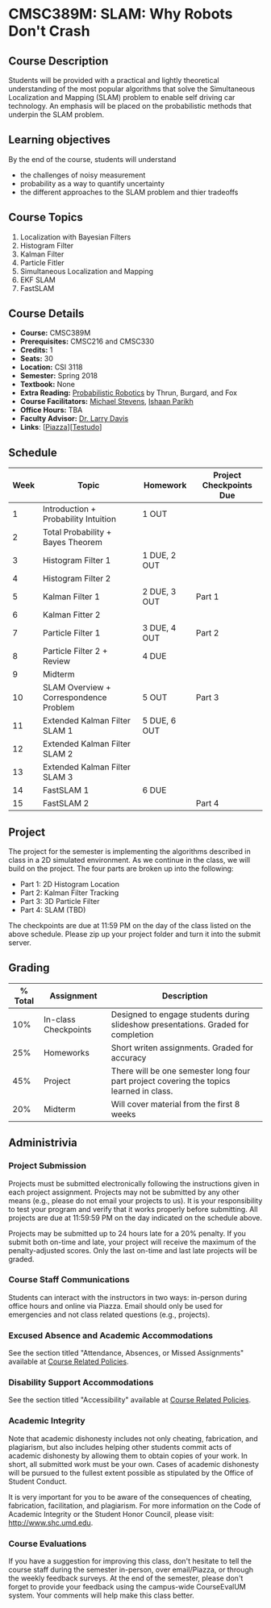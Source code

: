 # CMSC389M: SLAM: Why Robots Don't Crash

## Course Description

Students will be provided with a practical and lightly theoretical understanding of the most popular algorithms that solve the Simultaneous Localization and Mapping (SLAM) problem to enable self driving car technology. An emphasis will be placed on the probabilistic methods that underpin the SLAM problem.

## Learning objectives

By the end of the course, students will understand
- the challenges of noisy measurement
- probability as a way to quantify uncertainty
- the different approaches to the SLAM problem and thier tradeoffs

## Course Topics
1. Localization with Bayesian Filters
  1. Histogram Filter
  2. Kalman Filter
  3. Particle Fitler
2. Simultaneous Localization and Mapping
  1. EKF SLAM
  2. FastSLAM

## Course Details
- **Course:** CMSC389M
- **Prerequisites:** CMSC216 and CMSC330
- **Credits:** 1
- **Seats:** 30
- **Location:** CSI 3118
- **Semester:** Spring 2018
- **Textbook:** None
- **Extra Reading:** [Probabilistic Robotics](http://www.probabilistic-robotics.org/) by Thrun, Burgard, and Fox
- **Course Facilitators:** [Michael Stevens](https://www.linkedin.com/in/michael-stevens-268074123/), [Ishaan Parikh](https://www.linkedin.com/in/iparikh/)
- **Office Hours:** TBA
- **Faculty Advisor:** [Dr. Larry Davis](https://www.cs.umd.edu/people/lsdavis)
- **Links**: \[[Piazza](#)\]\[[Testudo](https://ntst.umd.edu/soc/search?courseId=CMSC389M&sectionId=&termId=201801&_openSectionsOnly=on&creditCompare=&credits=&courseLevelFilter=ALL&instructor=&_facetoface=on&_blended=on&_online=on&courseStartCompare=&courseStartHour=&courseStartMin=&courseStartAM=&courseEndHour=&courseEndMin=&courseEndAM=&teachingCenter=ALL&_classDay1=on&_classDay2=on&_classDay3=on&_classDay4=on&_classDay5=on)\]

## Schedule
| Week | Topic                               | Homework | Project Checkpoints Due|
| ---- | ----------------------------------- | -------- | ------- |
| 1    | Introduction + Probability Intuition | 1 OUT       |         |
| 2    | Total Probability + Bayes Theorem |          |    |
| 3    | Histogram Filter 1                  | 1 DUE, 2 OUT |         |
| 4    | Histogram Filter 2                  |          |         |
| 5    | Kalman Filter 1                     | 2 DUE, 3 OUT        | Part 1 |
| 6    | Kalman Fitter 2                     |          |         |
| 7    | Particle Filter 1                   | 3 DUE, 4 OUT        | Part 2 |
| 8    | Particle Filter 2 + Review        |  4 DUE|         |
| 9    | Midterm                             |           |         |
| 10   | SLAM Overview + Correspondence Problem | 5 OUT   | Part 3 |
| 11   | Extended Kalman Filter SLAM 1       | 5 DUE, 6 OUT        |         |
| 12   | Extended Kalman Filter SLAM 2       |          |         |
| 13   | Extended Kalman Filter SLAM 3       |          |         |
| 14   | FastSLAM 1                          | 6 DUE        |         |
| 15   | FastSLAM 2                          |          | Part 4 |

## Project

The project for the semester is implementing the algorithms described in class in a 2D simulated environment. As we continue in the class, we will build on the project. The four parts are broken up into the following:

- Part 1: 2D Histogram Location
- Part 2: Kalman Filter Tracking
- Part 3: 3D Particle Filter
- Part 4: SLAM (TBD)

The checkpoints are due at 11:59 PM on the day of the class listed on the above schedule. Please zip up your project folder and turn it into the submit server.

## Grading
| % Total | Assignment            | Description                               |
| ------- | --------------------- | ----------------------------------------- |
| 10%      | In-class Checkpoints    | Designed to engage students during slideshow presentations. Graded for completion |
| 25%     | Homeworks             | Short writen assignments. Graded for accuracy |
| 45%     | Project               | There will be one semester long four part project covering the topics learned in class. |
| 20%     | Midterm               | Will cover material from the first 8 weeks |

## Administrivia

### Project Submission

Projects must be submitted electronically following the instructions given in each project assignment. Projects may not be submitted by any other means (e.g., please do not email your projects to us). It is your responsibility to test your program and verify that it works properly before submitting. All projects are due at 11:59:59 PM on the day indicated on the schedule above.

Projects may be submitted up to 24 hours late for a 20% penalty. If you submit both on-time and late, your project will receive the maximum of the penalty-adjusted scores. Only the last on-time and last late projects will be graded.

### Course Staff Communications

Students can interact with the instructors in two ways: in-person during office hours and online via Piazza. Email should only be used for emergencies and not class related questions (e.g., projects).

### Excused Absence and Academic Accommodations

See the section titled "Attendance, Absences, or Missed Assignments" available at [Course Related Policies](http://www.ugst.umd.edu/courserelatedpolicies.html).

### Disability Support Accommodations

See the section titled "Accessibility" available at [Course Related Policies](http://www.ugst.umd.edu/courserelatedpolicies.html).

### Academic Integrity

Note that academic dishonesty includes not only cheating, fabrication, and plagiarism, but also includes helping other students commit acts of academic dishonesty by allowing them to obtain copies of your work. In short, all submitted work must be your own. Cases of academic dishonesty will be pursued to the fullest extent possible as stipulated by the Office of Student Conduct.

It is very important for you to be aware of the consequences of cheating, fabrication, facilitation, and plagiarism. For more information on the Code of Academic Integrity or the Student Honor Council, please visit: http://www.shc.umd.edu.

### Course Evaluations

If you have a suggestion for improving this class, don't hesitate to tell the course staff during the semester in-person, over email/Piazza, or through the weekly feedback surveys. At the end of the semester, please don't forget to provide your feedback using the campus-wide CourseEvalUM system. Your comments will help make this class better.
